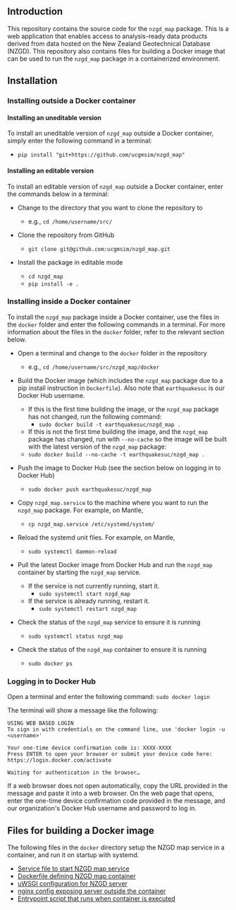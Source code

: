 ## Introduction

This repository contains the source code for the `nzgd_map` package. This is a web application
that enables access to analysis-ready data products derived from data hosted on the New Zealand Geotechnical 
Database (NZGD). This repository also contains files for building a Docker image that can be used to run the
`nzgd_map` package in a containerized environment.

## Installation

### Installing outside a Docker container

#### Installing an uneditable version

To install an uneditable version of `nzgd_map` outside a Docker container, simply enter the following 
command in a terminal:

* `pip install "git+https://github.com/ucgmsim/nzgd_map"` 

#### Installing an editable version

To install an editable version of `nzgd_map` outside a Docker container, enter the commands below in a terminal:

* Change to the directory that you want to clone the repository to
    * e.g., `cd /home/username/src/` 
* Clone the repository from GitHub
    * `git clone git@github.com:ucgmsim/nzgd_map.git`

* Install the package in editable mode
    * `cd nzgd_map`
    * `pip install -e .`

### Installing inside a Docker container

To install the `nzgd_map` package inside a Docker container, use the files in the `docker` folder 
and enter the following commands in a terminal. For more information about the files in the `docker` folder,
refer to the relevant section below.

* Open a terminal and change to the `docker` folder in the repository
    * e.g., `cd /home/username/src/nzgd_map/docker`
* Build the Docker image (which includes the `nzgd_map` package due to a pip install instruction in `Dockerfile`). 
Also note that `earthquakesuc` is our Docker Hub username.
    * If this is the first time building the image, or the `nzgd_map` package has not changed, run the following command:
        * `sudo docker build -t earthquakesuc/nzgd_map .` 
    * If this is not the first time building the image, and the `nzgd_map` package has changed, run with `--no-cache` 
  so the image will be built with the latest version of the `nzgd_map` package:
    * `sudo docker build --no-cache -t earthquakesuc/nzgd_map .`

* Push the image to Docker Hub (see the section below on logging in to Docker Hub)
    * `sudo docker push earthquakesuc/nzgd_map`

* Copy `nzgd_map.service` to the machine where you want to run the `nzgd_map` package. For example, on Mantle,
    * `cp nzgd_map.service /etc/systemd/system/`

* Reload the systemd unit files. For example, on Mantle,
    *  `sudo systemctl daemon-reload`

* Pull the latest Docker image from Docker Hub and run the `nzgd_map` container by starting the `nzgd_map` service.
    * If the service is not currently running, start it.
        * `sudo systemctl start nzgd_map`
    * If the service is already running, restart it.
        * `sudo systemctl restart nzgd_map`

* Check the status of the `nzgd_map` service to ensure it is running
    * `sudo systemctl status nzgd_map`

* Check the status of the `nzgd_map` container to ensure it is running
    * `sudo docker ps`

### Logging in to Docker Hub
Open a terminal and enter the following command:
`sudo docker login`

The terminal will show a message like the following:

    USING WEB BASED LOGIN
    To sign in with credentials on the command line, use 'docker login -u <username>'

    Your one-time device confirmation code is: XXXX-XXXX
    Press ENTER to open your browser or submit your device code here: https://login.docker.com/activate

    Waiting for authentication in the browser…

If a web browser does not open automatically, copy the URL provided in the message and paste it into a 
web browser. On the web page that opens, enter the one-time device confirmation code provided in 
the message, and our organization's Docker Hub username and password to log in.

## Files for building a Docker image

The following files in the `docker` directory setup the NZGD map service in a container, and run it on startup with systemd. 

- [Service file to start NZGD map service](docker/nzgd_map.service)
- [Dockerfile defining NZGD map container](docker/Dockerfile)
- [uWSGI configuration for NZGD server](docker/nzgd.ini)
- [nginx config exposing server outside the container](docker/nginx.conf)
- [Entrypoint script that runs when container is executed](docker/start.sh)
